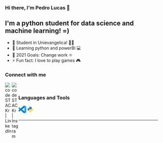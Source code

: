 ### Hi there, I'm Pedro Lucas 👋

## I'm a python student for data science and machine learning! =)

- 🔭 Student in Unievangelica! 👨‍💻
- 🧠 Learning python and powerBI 💻
- 🥇 2021 Goals: Change work ⚛️
- ⚡ Fun fact: I love to play games 🎮

### Connect with me

[<img align="left" alt="codeSTACKr | LinkedIn" width="22px" src="https://img.icons8.com/fluent/48/000000/linkedin.png" />][linkedin]
[<img align="left" alt="codeSTACKr | Instagram" width="22px" src="https://img.icons8.com/fluent/48/000000/instagram-new.png" />][instagram]

<br />

### Languages and Tools

<img align="left" alt="Visual Studio Code" width="26px" src="https://raw.githubusercontent.com/github/explore/80688e429a7d4ef2fca1e82350fe8e3517d3494d/topics/visual-studio-code/visual-studio-code.png" />
<img align="left" alt="Visual Studio Code" width="26px" src="https://raw.githubusercontent.com/github/explore/80688e429a7d4ef2fca1e82350fe8e3517d3494d/topics/python/python.png" />

<br />
<br />

---

[instagram]: https://www.instagram.com/11pedrolucas
[linkedin]: https://www.linkedin.com/in/pedro-lucas7
